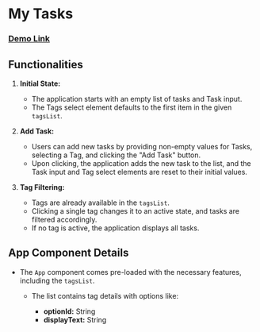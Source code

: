 # My Tasks
### [Demo Link](http://bvreactjs52.ccbp.tech) 
## Functionalities

1. **Initial State:**
   - The application starts with an empty list of tasks and Task input.
   - The Tags select element defaults to the first item in the given `tagsList`.

2. **Add Task:**
   - Users can add new tasks by providing non-empty values for Tasks, selecting a Tag, and clicking the "Add Task" button.
   - Upon clicking, the application adds the new task to the list, and the Task input and Tag select elements are reset to their initial values.

3. **Tag Filtering:**
   - Tags are already available in the `tagsList`.
   - Clicking a single tag changes it to an active state, and tasks are filtered accordingly.
   - If no tag is active, the application displays all tasks.

## App Component Details

- The `App` component comes pre-loaded with the necessary features, including the `tagsList`.
  - The list contains tag details with options like:

    - **optionId:** String
    - **displayText:** String
